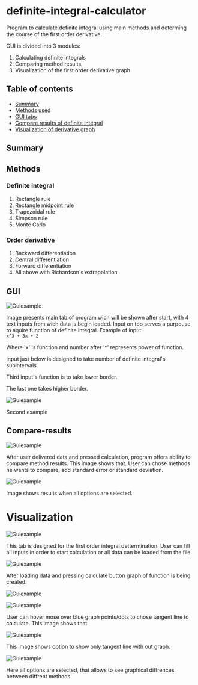 # definite-integral-calculator
Program to calculate definite integral using main methods and determing the course of the first order derivative. 


GUI is divided into 3 modules: 

1) Calculating definite integrals
2) Comparing method results 
3) Visualization of the first order derivative graph



## Table of contents
* [Summary](#summary)
* [Methods used](#methods)
* [GUI tabs](#gui)
* [Compare results of definite integral](#compare-results)
* [Visualization of derivative graph](#visualization)

## Summary


## Methods

### Definite integral
1) Rectangle rule
2) Rectangle midpoint rule
3) Trapezoidal rule
4) Simpson rule
5) Monte Carlo

### Order derivative 
1) Backward differentiation
2) Central differentiation
3) Forward differentiation
4) All above with Richardson's extrapolation

## GUI

![Guiexample](./images/definite_integral_inputing_data1.jpg)

Image presents main tab of program wich will be shown after start, with 4 text inputs from wich data is begin loaded. 
Input on top serves a purpouse to aquire function of definite integral. Example of input:  
`
x^3 + 3x + 2
`

Where 'x' is function and number after '^' represents power of function. 

Input just below is designed to take number of definite integral's subintervals.

Third input's function is to take lower border.

The last one takes higher border.



![Guiexample](./images/order_derivative1.jpg)

Second example

## Compare-results

![Guiexample](./images/definite_integral_comparing_methods.jpg)

After user delivered data and pressed calculation, program offers ability to compare method  results. This image shows that. User can chose methods he wants to compare, add standard error or standard deviation. 

![Guiexample](./images/definite_integral_comparing_methods2.jpg)

Image shows results when all options are selected. 

# Visualization

![Guiexample](./images/order_derivative1.jpg)

This tab is designed for the first order integral dettermination. User can fill all inputs in order to start calculation or all data can be loaded from the file.

![Guiexample](./images/chart_derivative.jpg)

After loading data and pressing calculate button graph of function is being created.


![Guiexample](./images/chart_derivative.jpg)


![Guiexample](./images/chart_derivative_and.jpg)

User can hover mose over blue graph points/dots to chose tangent line to calculate. This image shows that

![Guiexample](./images/chart_derivative_only.jpg)

This image shows option to show only tangent line with out graph.

![Guiexample](./images/chart_derivative2.jpg)

Here all options are selected, that allows to see graphical diffrences between diffrent methods.
